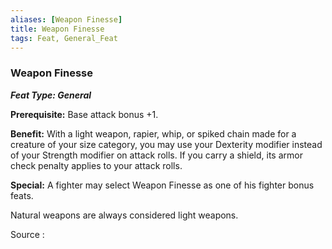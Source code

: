 ```yaml
---
aliases: [Weapon Finesse]
title: Weapon Finesse
tags: Feat, General_Feat
---
```

### Weapon Finesse 
***Feat Type: General***

**Prerequisite:** Base attack bonus +1.

**Benefit:** With a light weapon, rapier, whip, or spiked chain made for
a creature of your size category, you may use your Dexterity modifier
instead of your Strength modifier on attack rolls. If you carry a
shield, its armor check penalty applies to your attack rolls.

**Special:** A fighter may select Weapon Finesse as one of his fighter
bonus feats.

Natural weapons are always considered light weapons.


Source :